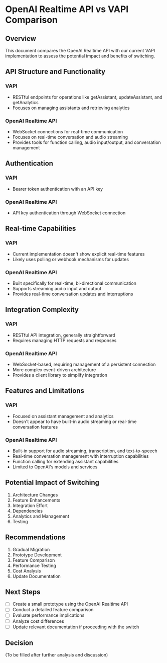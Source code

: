 # OpenAI Realtime API vs VAPI Comparison

## Overview
This document compares the OpenAI Realtime API with our current VAPI implementation to assess the potential impact and benefits of switching.

## API Structure and Functionality
### VAPI
- RESTful endpoints for operations like getAssistant, updateAssistant, and getAnalytics
- Focuses on managing assistants and retrieving analytics

### OpenAI Realtime API
- WebSocket connections for real-time communication
- Focuses on real-time conversation and audio streaming
- Provides tools for function calling, audio input/output, and conversation management

## Authentication
### VAPI
- Bearer token authentication with an API key

### OpenAI Realtime API
- API key authentication through WebSocket connection

## Real-time Capabilities
### VAPI
- Current implementation doesn't show explicit real-time features
- Likely uses polling or webhook mechanisms for updates

### OpenAI Realtime API
- Built specifically for real-time, bi-directional communication
- Supports streaming audio input and output
- Provides real-time conversation updates and interruptions

## Integration Complexity
### VAPI
- RESTful API integration, generally straightforward
- Requires managing HTTP requests and responses

### OpenAI Realtime API
- WebSocket-based, requiring management of a persistent connection
- More complex event-driven architecture
- Provides a client library to simplify integration

## Features and Limitations
### VAPI
- Focused on assistant management and analytics
- Doesn't appear to have built-in audio streaming or real-time conversation features

### OpenAI Realtime API
- Built-in support for audio streaming, transcription, and text-to-speech
- Real-time conversation management with interruption capabilities
- Function calling for extending assistant capabilities
- Limited to OpenAI's models and services

## Potential Impact of Switching
1. Architecture Changes
2. Feature Enhancements
3. Integration Effort
4. Dependencies
5. Analytics and Management
6. Testing

## Recommendations
1. Gradual Migration
2. Prototype Development
3. Feature Comparison
4. Performance Testing
5. Cost Analysis
6. Update Documentation

## Next Steps
- [ ] Create a small prototype using the OpenAI Realtime API
- [ ] Conduct a detailed feature comparison
- [ ] Evaluate performance implications
- [ ] Analyze cost differences
- [ ] Update relevant documentation if proceeding with the switch

## Decision
(To be filled after further analysis and discussion)
